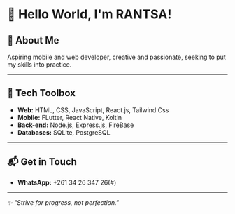 # 👋 Hello World, I'm RANTSA!

## 🚀 About Me
Aspiring mobile and web developer, creative and passionate, seeking to put my skills into practice.

---

## 🧰 Tech Toolbox
- **Web:** HTML, CSS, JavaScript, React.js, Tailwind Css
- **Mobile:** FLutter, React Native, Koltin
- **Back-end:** Node.js, Express.js, FireBase
- **Databases:** SQLite, PostgreSQL

---

## 📬 Get in Touch
- **WhatsApp:** +261 34 26 347 26(#)

---

_✨ "Strive for progress, not perfection."_
